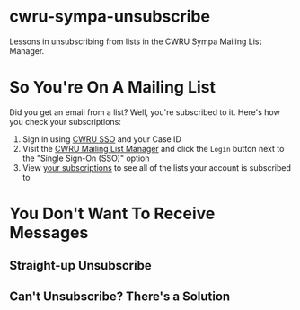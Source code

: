 # cwru-sympa-unsubscribe
Lessons in unsubscribing from lists in the CWRU Sympa Mailing List Manager.

# So You're On A Mailing List

Did you get an email from a list? Well, you're subscribed to it. Here's how you check your subscriptions:

1. Sign in using [CWRU SSO][sso] and your Case ID
2. Visit the [CWRU Mailing List Manager][list-manager] and click the `Login` button next to the "Single Sign-On (SSO)" option
3. View [your subscriptions][list-subscriptions] to see all of the lists your account is subscribed to

[sso]: https://login.case.edu/cas/login
[list-manager]: https://lists.case.edu/
[list-subscriptions]: https://lists.case.edu/wws/which

# You Don't Want To Receive Messages

## Straight-up Unsubscribe

## Can't Unsubscribe? There's a Solution
